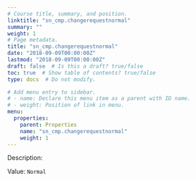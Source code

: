 ```yaml
---
# Course title, summary, and position.
linktitle: "sn_cmp.changerequestnormal"
summary: ""
weight: 1
# Page metadata.
title: "sn_cmp.changerequestnormal"
date: "2018-09-09T00:00:00Z"
lastmod: "2018-09-09T00:00:00Z"
draft: false  # Is this a draft? true/false
toc: true  # Show table of contents? true/false
type: docs  # Do not modify.

# Add menu entry to sidebar.
# - name: Declare this menu item as a parent with ID name.
# - weight: Position of link in menu.
menu:
  properties:
    parent: Properties
    name: "sn_cmp.changerequestnormal"
    weight: 1
---
```


Description: 


Value: `Normal`